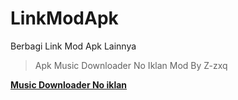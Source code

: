 # LinkModApk
Berbagi Link Mod Apk Lainnya


<blockquote>Apk Music Downloader No Iklan Mod By Z-zxq</blockquote>

<b><a href="https://apkadmin.com/9rhkj82794su/Music_Downloader_1.1.2_NoAds.apk.html">Music Downloader No iklan</a></b>
